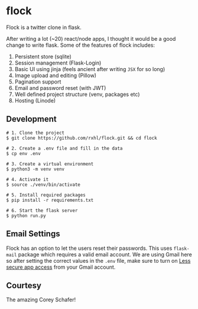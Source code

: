 # flock

Flock is a twitter clone in flask.

After writing a lot (~20) react/node apps, I thought it would be a good change to write flask. Some of the features of flock includes:

1. Persistent store (sqlite)
2. Session management (Flask-Login)
3. Basic UI using jinja (feels ancient after writing `JSX` for so long)
4. Image upload and editing (Pillow)
5. Pagination support
6. Email and password reset (with JWT)
7. Well defined project structure (venv, packages etc)
8. Hosting (Linode)

## Development

```
# 1. Clone the project
$ git clone https://github.com/rxhl/flock.git && cd flock

# 2. Create a .env file and fill in the data
$ cp env .env

# 3. Create a virtual environment
$ python3 -m venv venv

# 4. Activate it
$ source ./venv/bin/activate

# 5. Install required packages
$ pip install -r requirements.txt

# 6. Start the flask server
$ python run.py
```

## Email Settings

Flock has an option to let the users reset their passwords. This uses `flask-mail` package which requires a valid email account. We are using Gmail here so after setting the correct values in the `.env` file, make sure to turn on [Less secure app access](https://myaccount.google.com/lesssecureapps) from your Gmail account.

## Courtesy

The amazing Corey Schafer!
